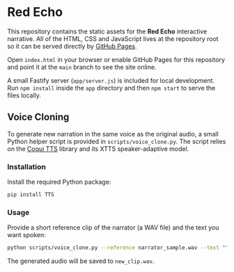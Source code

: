 # Red Echo

This repository contains the static assets for the **Red Echo** interactive narrative.
All of the HTML, CSS and JavaScript lives at the repository root so it can be
served directly by [GitHub Pages](https://pages.github.com/).

Open `index.html` in your browser or enable GitHub Pages for this repository and
point it at the `main` branch to see the site online.

A small Fastify server (`app/server.js`) is included for local development. Run
`npm install` inside the `app` directory and then `npm start` to serve the
files locally.

## Voice Cloning

To generate new narration in the same voice as the original audio, a small Python helper script is provided in `scripts/voice_clone.py`. The script relies on the [Coqui TTS](https://github.com/coqui-ai/TTS) library and its XTTS speaker-adaptive model.

### Installation

Install the required Python package:

```bash
pip install TTS
```

### Usage

Provide a short reference clip of the narrator (a WAV file) and the text you want spoken:

```bash
python scripts/voice_clone.py --reference narrator_sample.wav --text "Your text here" --output new_clip.wav
```

The generated audio will be saved to `new_clip.wav`.
